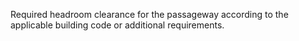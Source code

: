 ﻿Required headroom clearance for the passageway according to the applicable building code or additional requirements.
